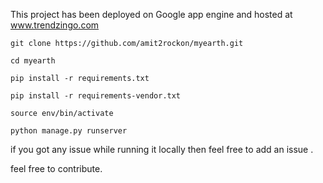 
This project has been deployed on Google app engine and hosted at www.trendzingo.com


```
git clone https://github.com/amit2rockon/myearth.git

cd myearth

pip install -r requirements.txt

pip install -r requirements-vendor.txt

source env/bin/activate

python manage.py runserver

```

if you got any issue while running it locally then feel free to add an issue .

feel free to contribute.